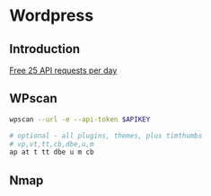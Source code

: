 # Wordpress 

## Introduction
[Free 25 API requests per day](https://wpscan.com/pricing)
## WPscan

```bash
wpscan --url -e --api-token $APIKEY
```

```bash
# optional - all plugins, themes, plus timthumbs
# vp,vt,tt,cb,dbe,u,m
ap at t tt dbe u m cb
```

## Nmap 